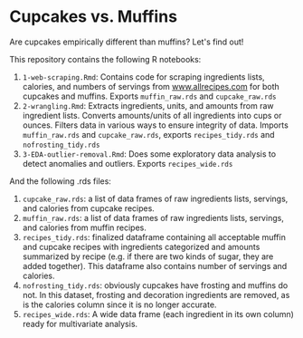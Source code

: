 # Cupcakes vs. Muffins
Are cupcakes empirically different than muffins?  Let's find out!

This repository contains the following R notebooks:

1. `1-web-scraping.Rmd`: Contains code for scraping ingredients lists, calories, and numbers of servings from www.allrecipes.com for both cupcakes and muffins. Exports `muffin_raw.rds` and `cupcake_raw.rds`
2. `2-wrangling.Rmd`: Extracts ingredients, units, and amounts from raw ingredient lists. Converts amounts/units of all ingredients into cups or ounces. Filters data in various ways to ensure integrity of data. Imports `muffin_raw.rds` and `cupcake_raw.rds`, exports `recipes_tidy.rds` and `nofrosting_tidy.rds`
3. `3-EDA-outlier-removal.Rmd`: Does some exploratory data analysis to detect anomalies and outliers.  Exports `recipes_wide.rds`

And the following .rds files:

1. `cupcake_raw.rds`: a list of data frames of raw ingredients lists, servings, and calories from cupcake recipes.
2. `muffin_raw.rds`: a list of data frames of raw ingredients lists, servings, and calories from muffin recipes.
3. `recipes_tidy.rds`: finalized dataframe containing all acceptable muffin and cupcake recipes with ingredients categorized and amounts summarized by recipe (e.g. if there are two kinds of sugar, they are added together).  This dataframe also contains number of servings and calories.
4. `nofrosting_tidy.rds`: obviously cupcakes have frosting and muffins do not.  In this dataset, frosting and decoration ingredients are removed, as is the calories column since it is no longer accurate.
5. `recipes_wide.rds`: A wide data frame (each ingredient in its own column) ready for multivariate analysis.
